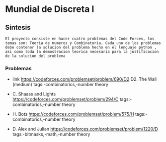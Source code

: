 # Mundial de Discreta I

## Sintesis
    El proyecto consiste en hacer cuatro problemas del Code Forces, los temas son: Teoria de numeros y Combinatoria. Cada uno de los problemas debe contener la solucion del problema hecho en el lenguaje python , asi como toda la demostracion teorica necesaria para la justificacion de la solucion del problema 

### Problemas 
*    link https://codeforces.com/problemset/problem/690/D2    D2. The Wall (medium) tags:-combinatorics,-number theory

* C. Shaass and Lights   https://codeforces.com/problemset/problem/294/C    tags:-combinatorics,-number theory

* H. Bots                https://codeforces.com/problemset/problem/575/H    tags:-combinatorics,-number theory

* D. Alex and Julian     https://codeforces.com/problemset/problem/1220/D   tags:-bitmasks,-math,-number theory